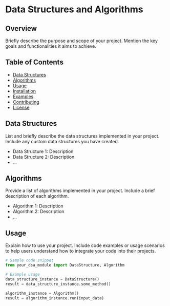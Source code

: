 # Data Structures and Algorithms

## Overview

Briefly describe the purpose and scope of your project. Mention the key goals and functionalities it aims to achieve.

## Table of Contents

- [Data Structures](#data-structures)
- [Algorithms](#algorithms)
- [Usage](#usage)
- [Installation](#installation)
- [Examples](#examples)
- [Contributing](#contributing)
- [License](#license)

## Data Structures

List and briefly describe the data structures implemented in your project. Include any custom data structures you have created.

- Data Structure 1: Description
- Data Structure 2: Description
- ...

## Algorithms

Provide a list of algorithms implemented in your project. Include a brief description of each algorithm.

- Algorithm 1: Description
- Algorithm 2: Description
- ...

## Usage

Explain how to use your project. Include code examples or usage scenarios to help users understand how to integrate your code into their projects.

```python
# Sample code snippet
from your_dsa_module import DataStructure, Algorithm

# Example usage
data_structure_instance = DataStructure()
result = data_structure_instance.some_method()

algorithm_instance = Algorithm()
result = algorithm_instance.run(input_data)
